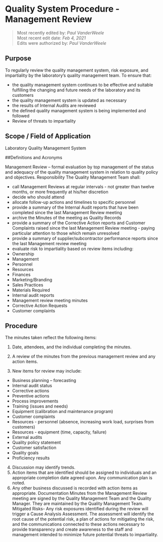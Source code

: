 # Quality System Procedure - Management Review

>Most recently edited by: *Paul VanderWeele*  
>Most recent edit date: *Feb 4, 2021*  
>Edits were authorized by: *Paul VanderWeele*

## Purpose
To regularly review the quality management system, risk exposure, and impartiality by
the laboratory’s quality management team.
To ensure that:
* the quality management system continues to be effective and suitable fulfilling the
changing and future needs of the laboratory and its customers
* the quality management system is updated as necessary
* the results of Internal Audits are reviewed
* the defined quality management system is being implemented and followed
* Review of threats to impartiality

## Scope / Field of Application

Laboratory Quality Management System

##Definitions and Acronyms

Management Review – formal evaluation by top management of the status and adequacy
of the quality management system in relation to quality policy and objectives.
Responsibility
The Quality Management Team shall:
* call Management Reviews at regular intervals - not greater than twelve months, or
more frequently at his/her discretion
* decide who should attend
* allocate follow-up actions and timelines to specific personnel
* provide a summary of the Internal Audit reports that have been completed since the
last Management Review meeting
* archive the Minutes of the meeting as Quality Records
* provide a summary of the Corrective Action reports and Customer Complaints raised
since the last Management Review meeting - paying particular attention to those
which remain unresolved
* provide a summary of supplier/subcontractor performance reports since the last
Management review meeting
* evaluate risk to impartiality based on review items including:
* Ownership
* Management
* Personnel
* Resources
* Finances
* Marketing/Branding
* Sales Practices
* Materials Required
* Internal audit reports
* Management review meeting minutes
* Corrective Action Requests
* Customer complaints

## Procedure

The minutes taken reflect the following items:

1. Date, attendees, and the individual completing the minutes.

2. A review of the minutes from the previous management review and any action items.

3. New items for review may include:
* Business planning – forecasting
* Internal audit status
* Corrective actions
* Preventive actions
* Process improvements
* Training (issues and needs)
* Equipment (calibration and maintenance program)
* Customer complaints
* Resources - personnel (absence, increasing work load, surprises from customers)
* Resources - equipment (time, capacity, failure)
* External audits
* Quality policy statement
* Customer satisfaction
* Quality goals
* Proficiency results

4. Discussion may identify trends.
5. Action items that are identified should be assigned to individuals and an appropriate
completion date agreed upon. Any communication plan is noted.
6. Any other business discussed is recorded with action items as appropriate.
Documentation
Minutes from the Management Review meeting are signed by the Quality Management Team and the
Quality Manager. They are maintained by the Quality Management Team.
Mitigated Risks- Any risk exposures identified during the review will trigger a Cause
Analysis Assessment. The assessment will identify the root cause of the potential risk, a
plan of actions for mitigating the risk, and the communications connected to these actions
necessary to provide transparency and create awareness to the staff and management
intended to minimize future potential threats to impartiality.
